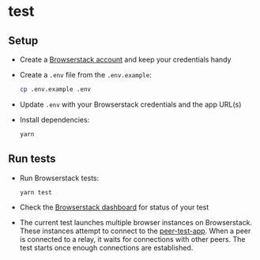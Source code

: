 # test

## Setup

* Create a [Browserstack account](https://www.browserstack.com/users/sign_up?ref=automate-hero) and keep your credentials handy

* Create a `.env` file from the `.env.example`:

  ```bash
  cp .env.example .env
  ```

* Update `.env` with your Browserstack credentials and the app URL(s)

* Install dependencies:

  ```bash
  yarn
  ```

## Run tests

* Run Browserstack tests:

  ```bash
  yarn test
  ```

* Check the [Browserstack dashboard](https://automate.browserstack.com/dashboard/v2) for status of your test

* The current test launches multiple browser instances on Browserstack. These instances attempt to connect to the [peer-test-app](https://peer-test-app.dev.vdb.to/). When a peer is connected to a relay, it waits for connections with other peers. The test starts once enough connections are established.
